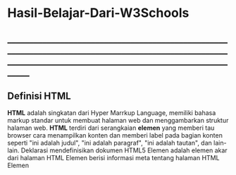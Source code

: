 # Hasil-Belajar-Dari-W3Schools
## ___________________________________________________________________________________________________________________________________________________________
## Definisi HTML
**HTML** adalah singkatan dari Hyper Marrkup Language, memiliki bahasa markup standar untuk membuat halaman web dan menggambarkan struktur halaman web. **HTML** terdiri dari serangkaian **elemen** yang memberi tau browser cara menampilkan konten dan memberi label pada bagian konten seperti "ini adalah judul", "ini adalah paragraf", "ini adalah tautan", dan lain-lain.
Deklarasi <!DOCTYPE html> mendefinisikan dokumen HTML5
Elemen <html> adalah elemen akar dari halaman HTML
Elemen <head> berisi informasi meta tentang halaman HTML
Elemen <title> menentukan judul untuk halaman HTML (yang ditampilkan di bilah judul browser atau di tab halaman)
Elemen <body>mendefinisikan badan dokumen, dan merupakan wadah untuk semua konten yang terlihat, seperti judul, paragraf, gambar, hyperlink, tabel, daftar, dll.
Elemen <h1> mendefinisikan judul besar
Elemen <p>mendefinisikan sebuah paragraf
